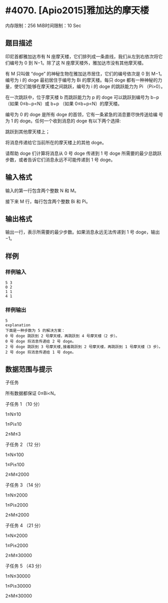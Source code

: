 # #4070. [Apio2015]雅加达的摩天楼 

内存限制：256 MiB时间限制：10 Sec

## 题目描述

 印尼首都雅加达市有 N 座摩天楼，它们排列成一条直线，我们从左到右依次将它们编号为 0 到 N&minus;1。除了这 N 座摩天楼外，雅加达市没有其他摩天楼。

有 M 只叫做 &ldquo;doge&rdquo; 的神秘生物在雅加达市居住，它们的编号依次是 0 到 M&minus;1。编号为 i 的 doge 最初居住于编号为 Bi 的摩天楼。每只 doge 都有一种神秘的力量，使它们能够在摩天楼之间跳跃，编号为 i 的 doge 的跳跃能力为 Pi （Pi>0）。

在一次跳跃中，位于摩天楼 b 而跳跃能力为 p 的 doge 可以跳跃到编号为 b&minus;p （如果 0&le;b&minus;p<N）或 b+p （如果 0&le;b+p<N）的摩天楼。

编号为 0 的 doge 是所有 doge 的首领，它有一条紧急的消息要尽快传送给编 号为 1 的 doge。任何一个收到消息的 doge 有以下两个选择:

跳跃到其他摩天楼上；

将消息传递给它当前所在的摩天楼上的其他 doge。

请帮助 doge 们计算将消息从 0 号 doge 传递到 1 号 doge 所需要的最少总跳跃步数，或者告诉它们消息永远不可能传递到 1 号 doge。

## 输入格式

输入的第一行包含两个整数 N 和 M。

接下来 M 行，每行包含两个整数 Bi 和 Pi。

## 输出格式

输出一行，表示所需要的最少步数。如果消息永远无法传递到 1 号 doge，输出 &minus;1。

## 样例

### 样例输入

    
    5 3
    0 2
    1 1
    4 1
    

### 样例输出

    
    5
    explanation
    下面是一种步数为 5 的解决方案：
    0 号 doge 跳跃到 2 号摩天楼，再跳跃到 4 号摩天楼（2 步）。
    0 号 doge 将消息传递给 2 号 doge。
    2 号 doge 跳跃到 3 号摩天楼,接着跳跃到 2 号摩天楼，再跳跃到 1 号摩天楼（3 步）。
    2 号 doge 将消息传递给 1 号 doge。
    

## 数据范围与提示

 子任务

所有数据都保证 0&le;Bi<N。

子任务 1 （10 分）

1&le;N&le;10

1&le;Pi&le;10

2&le;M&le;3

子任务 2 （12 分）

1&le;N&le;100

1&le;Pi&le;100

2&le;M&le;2000

子任务 3 （14 分）

1&le;N&le;2000

1&le;Pi&le;2000

2&le;M&le;2000

子任务 4 （21 分）

1&le;N&le;2000

1&le;Pi&le;2000

2&le;M&le;30000

子任务 5 （43 分）

1&le;N&le;30000

1&le;Pi&le;30000

2&le;M&le;30000
